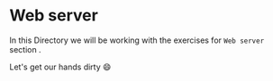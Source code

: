 # Web server

In this Directory we will be working with the exercises for `Web server` section .

Let's get our hands dirty :smile: